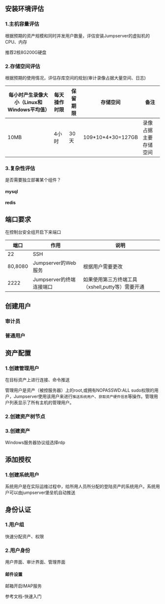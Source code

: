 ## 安装环境评估

### 1.主机容量评估

根据预期的资产规模和同时并发用户数量，评估安装Jumpserver的虚拟机的CPU、内存

推荐2核8G200G硬盘

### 2.存储空间评估

根据预期的使用情况，评估存库空间的规划(审计录像占据大量空间、日志)

| 每小时产生录像大小（Linux和Windows平均值） | 每天操作时限 | 保留期限 | 存储空间             | 备注                 |
| ------------------------------------------ | ------------ | -------- | -------------------- | -------------------- |
| 10MB                                       | 4小时        | 30天     | 109\*10\*4\*30=127GB | 录像占据主要存储空间 |



### 3.复杂性评估

是否需要独立部署某个组件？

#### mysql



#### redis



## 端口要求

在控制台安全组开启下来端口

| 端口    | 作用                     | 说明                                             |
| ------- | ------------------------ | ------------------------------------------------ |
| 22      | SSH                      |                                                  |
| 80,8080 | Jumpserver的Web服务      | 根据用户需要更改                                 |
| 2222    | Jumpserver的终端连接端口 | 如果使用第三方终端工具（xshell,putty等）需要开通 |



## 创建用户

### 审计员

### 普通用户



## 资产配置

### 1.创建管理用户

在目标资产上进行连接、命令推送

管理用户是资产（被控服务器）上的root,或拥有NOPASSWD:ALL sudo权限的用户，Jumpserver使用该用户来进行`推送系统用户`、`获取资产硬件信息`等操作。管理用户列表显示了所有主机的管理用户。



### 2.创建资产树节点



### 3.创建资产

Windows服务器协议组选择rdp



## 添加授权

### 1.创建系统用户

系统用户是在实际运维过程中，给所用人员所分配的登陆资产的系统用户。系统用户可以由jumpserver堡垒机自动推送



## 身份认证

### 1.用户组

快速分配资产、权限  



### 2.用户身份

用户界面、审计界面、管理界面



#### 邮件设置

邮箱开启IMAP服务

参考文档-快速入门

